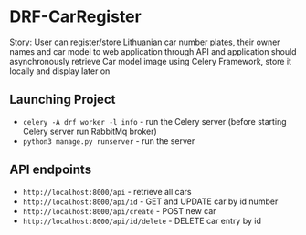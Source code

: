 # DRF-CarRegister

Story: User can register/store Lithuanian car number plates, their owner names and car model to web application through API and application should asynchronously retrieve Car model image using Celery Framework, store it locally and display later on

## Launching Project

* `celery -A drf worker -l info` - run the Celery server (before starting Celery server run RabbitMq broker)
* `python3 manage.py runserver` - run the server

## API endpoints
 
* `http://localhost:8000/api` - retrieve all cars 
* `http://localhost:8000/api/id` - GET and UPDATE car by id number
* `http://localhost:8000/api/create` - POST new car 
* `http://localhost:8000/api/id/delete` - DELETE car entry by id